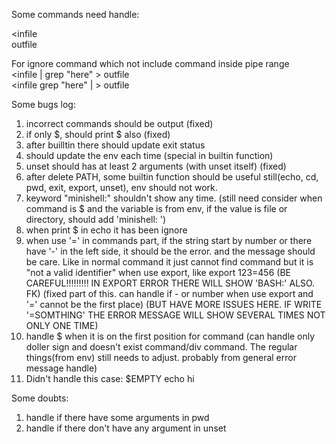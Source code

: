 Some commands need handle:   

<infile   
<infile cat > outfile   

For ignore command which not include command inside pipe range   
<infile | grep "here" > outfile   
<infile grep "here" | > outfile   

Some bugs log: 
1. incorrect commands should be output   (fixed)   
2. if only $, should print $ also  (fixed)   
3. after builltin there should update exit status  
4. should update the env each time (special in builtin function)  
5. unset should has at least 2 arguments (with unset itself)  (fixed)  
6. after delete PATH, some builtin function should be useful still(echo,
cd, pwd, exit, export, unset), env should not work.   
7. keyword "minishell:" shouldn't show any time. (still need consider when command is $ and the variable is from env, if the value is file or directory, should add 'minishell: ')   
8. when print $ in echo it has been ignore    
9. when use '=' in commands part, if the string start by number or there have
'-' in the left side, it should be the error. and the message should be care. Like in normal command it just cannot find command but it is "not a valid identifier" when use export, like export 123=456 (BE CAREFUL!!!!!!!!! IN EXPORT ERROR THERE WILL SHOW 'BASH:' ALSO. FK)   (fixed part of this. can handle if - or number when use export and '=' cannot be the first place) (BUT HAVE MORE ISSUES HERE. IF WRITE '=SOMTHING' THE ERROR MESSAGE WILL SHOW SEVERAL TIMES NOT ONLY ONE TIME)  
10. handle $ when it is on the first position for command  (can handle only doller sign and doesn't exist command/div command. The regular things(from env) still needs to adjust. probably from general error message handle)   
11. Didn't handle this case: $EMPTY echo hi

Some doubts:   
1. handle if there have some arguments in pwd   
2. handle if there don't have any argument in unset    
